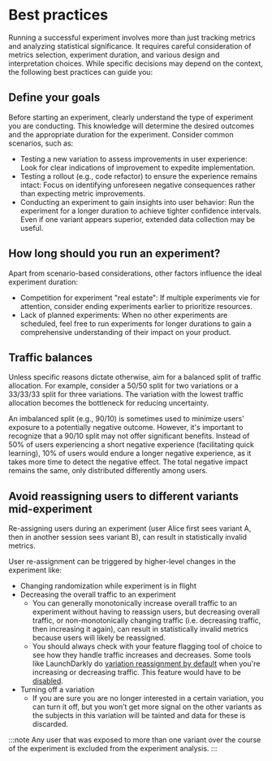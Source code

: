 # Best practices

Running a successful experiment involves more than just tracking metrics and analyzing statistical significance. It requires careful consideration of metrics selection, experiment duration, and various design and interpretation choices. While specific decisions may depend on the context, the following best practices can guide you:

## Define your goals

Before starting an experiment, clearly understand the type of experiment you are conducting. This knowledge will determine the desired outcomes and the appropriate duration for the experiment. Consider common scenarios, such as:

- Testing a new variation to assess improvements in user experience: Look for clear indications of improvement to expedite implementation.
- Testing a rollout (e.g., code refactor) to ensure the experience remains intact: Focus on identifying unforeseen negative consequences rather than expecting metric improvements.
- Conducting an experiment to gain insights into user behavior: Run the experiment for a longer duration to achieve tighter confidence intervals. Even if one variant appears superior, extended data collection may be useful.

## How long should you run an experiment?

Apart from scenario-based considerations, other factors influence the ideal experiment duration:

- Competition for experiment "real estate": If multiple experiments vie for attention, consider ending experiments earlier to prioritize resources.
- Lack of planned experiments: When no other experiments are scheduled, feel free to run experiments for longer durations to gain a comprehensive understanding of their impact on your product.

## Traffic balances

Unless specific reasons dictate otherwise, aim for a balanced split of traffic allocation. For example, consider a 50/50 split for two variations or a 33/33/33 split for three variations. The variation with the lowest traffic allocation becomes the bottleneck for reducing uncertainty.

An imbalanced split (e.g., 90/10) is sometimes used to minimize users' exposure to a potentially negative outcome. However, it's important to recognize that a 90/10 split may not offer significant benefits. Instead of 50% of users experiencing a short negative experience (facilitating quick learning), 10% of users would endure a longer negative experience, as it takes more time to detect the negative effect. The total negative impact remains the same, only distributed differently among users.

## Avoid reassigning users to different variants mid-experiment

Re-assigning users during an experiment (user Alice first sees variant A, then in another session sees variant B), can result in statistically invalid metrics.

User re-assignment can be triggered by higher-level changes in the experiment like:

- Changing randomization while experiment is in flight
- Decreasing the overall traffic to an experiment
  - You can generally monotonically increase overall traffic to an experiment without having to reassign users, but decreasing overall traffic, or non-monotonically changing traffic (i.e. decreasing traffic, then increasing it again), can result in statistically invalid metrics because users will likely be reassigned.
  - You should always check with your feature flagging tool of choice to see how they handle traffic increases and decreases. Some tools like LaunchDarkly do [variation reassignment by default](https://docs.launchdarkly.com/home/experimentation/allocation#using-variation-reassignment) when you're increasing or decreasing traffic. This feature would have to be [disabled](https://docs.launchdarkly.com/home/experimentation/allocation#disabling-variation-reassignment).
- Turning off a variation
  - If you are sure you are no longer interested in a certain variation, you can turn it off, but you won’t get more signal on the other variants as the subjects in this variation will be tainted and data for these is discarded.

:::note
Any user that was exposed to more than one variant over the course of the experiment is excluded from the experiment analysis.
:::
